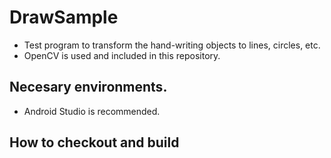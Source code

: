 # DrawSample
- Test program to transform the hand-writing objects to lines, circles, etc.
- OpenCV is used and included in this repository.

## Necesary environments.
- Android Studio is recommended.

## How to checkout and build

